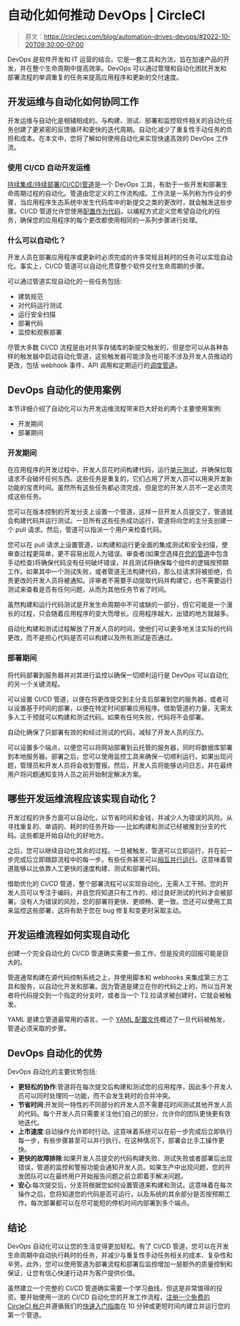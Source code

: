 # 自动化如何推动 DevOps | CircleCI

> 原文：<https://circleci.com/blog/automation-drives-devops/#2022-10-20T09:30:00-07:00>

DevOps 是软件开发和 IT 运营的结合。它是一套工具和方法，旨在加速产品的开发，并在整个生命周期中提高效率。DevOps 可以通过管理和自动化困扰开发和部署流程的单调重复的任务来提高应用程序和更新的交付速度。

## 开发运维与自动化如何协同工作

开发运维与自动化是相辅相成的。与构建、测试、部署和监控软件相关的自动化任务创建了更紧密的反馈循环和更快的迭代周期。自动化减少了重复性手动任务的负担和成本。在本文中，您将了解如何使用自动化来实现快速高效的 DevOps 工作流。

### 使用 CI/CD 自动开发运维

[持续集成/持续部署(CI/CD)管道](https://circleci.com/blog/what-is-a-ci-cd-pipeline/)是一个 DevOps 工具，有助于一些开发和部署生命周期过程的自动化。管道由您定义的工作流构成。工作流是一系列称为作业的步骤，当应用程序生态系统中发生代码库中的新提交之类的更改时，就会触发这些步骤。CI/CD 管道允许您使用[配置作为代码](https://circleci.com/blog/configuration-as-code/)，以编程方式定义您希望自动化的任务，确保您的应用程序的每个更改都使用相同的一系列步骤进行处理。

### 什么可以自动化？

开发人员在部署应用程序或更新时必须完成的许多常规且耗时的任务可以实现自动化。事实上，CI/CD 管道可以自动化贯穿整个软件交付生命周期的步骤。

可以通过管道实现自动化的一些任务包括:

*   建筑规范
*   对代码运行测试
*   运行安全扫描
*   部署代码
*   监控和观察部署

尽管大多数 CI/CD 流程是由对共享存储库的新提交触发的，但是您可以从各种各样的触发器中启动自动化管道，这些触发器可能涉及也可能不涉及开发人员推动的更改，包括 webhook 事件、API 调用和定期运行的[调度管道](https://circleci.com/blog/benefits-of-scheduling-ci-pipelines/)。

## DevOps 自动化的使用案例

本节详细介绍了自动化可以为开发运维流程带来巨大好处的两个主要使用案例:

*   开发期间
*   部署期间

### 开发期间

在应用程序的开发过程中，开发人员花时间构建代码，运行[单元测试](https://circleci.com/blog/unit-testing-vs-integration-testing/)，并确保拉取请求不会破坏任何东西。这些任务是重复的，它们占用了开发人员可以用来开发新功能的宝贵时间。虽然所有这些任务都必须完成，但是您的开发人员不一定必须完成这些任务。

您可以在版本控制的开发分支上设置一个管道，这样一旦开发人员提交了，管道就会构建代码并运行测试。一旦所有这些任务成功运行，管道将向您的主分支创建一个 pull 请求。然后，管道可以指派一个用户来检查代码。

您可以在 pull 请求上设置管道，以构建和运行更全面的集成测试和安全扫描，使审查过程更简单，更不容易出现人为错误。审查者(如果您选择[在您的管道](https://circleci.com/blog/deploying-with-approvals/)中包含手动检查)将确保代码没有任何破坏错误，并且测试将确保每个组件的逻辑按预期工作。如果其中一个测试失败，或者管道无法构建代码，那么拉请求将被拒绝，负责更改的开发人员将被通知。评审者不需要手动提取代码并构建它，也不需要运行测试来查看是否有任何问题，从而为其他任务节省了时间。

虽然构建和运行代码测试是开发生命周期中不可或缺的一部分，但它可能是一个漫长的过程，只会随着应用程序的变大而增长。应用程序越大，出错的地方就越多。

自动化构建和测试过程解放了开发人员的时间，使他们可以更多地关注实际的代码更改，而不是担心代码是否可以构建以及所有测试是否通过。

### 部署期间

将代码部署到服务器并对其进行监控以确保一切顺利运行是 DevOps 可以自动化的另一个关键流程。

可以设置 CI/CD 管道，以便在将更改提交到主分支后部署到您的服务器，或者可以设置基于时间的部署，以便在特定时间部署应用程序。借助管道的力量，无需太多人工干预就可以构建和测试代码。如果有任何失败，代码将不会部署。

自动化确保了只部署有效的和经过测试的代码，减轻了开发人员的压力。

可以设置多个端点，以便您可以将网站部署到云托管的服务器，同时将数据库部署到本地服务器。部署之后，您可以使用监控工具来确保一切顺利运行。如果出现问题，管理员和开发人员将会收到警报。然后，开发人员将能够访问日志，并在最终用户将问题通知支持人员之前开始制定解决方案。

## 哪些开发运维流程应该实现自动化？

开发过程的许多方面可以自动化，以节省时间和金钱，并减少人为错误的风险。从寻找重复的、单调的、耗时的任务开始——比如构建和测试已经被推到分支的代码。这些都是开始自动化的好地方。

之后，您可以继续自动化其余的过程。一旦被触发，管道可以立即运行，并在前一步完成后立即跟踪流程中的每一步。有些任务甚至可以[相互并行运行](https://circleci.com/blog/config-best-practices-concurrency-parallelism/)。这意味着管道能够以比依靠人工更快的速度构建、测试和部署代码。

借助优化的 CI/CD 管道，整个部署流程可以实现自动化，无需人工干预。您的开发人员可以专注于编码，并且您将知道只有工作的、经过良好测试的代码才会被部署。没有人为错误的风险，您的部署将更快、更顺畅、更一致。您还可以使用工具来监控这些部署，这将有助于您在 bug 修复和变更时采取主动。

## 开发运维流程如何实现自动化

创建一个完全自动化的 CI/CD 管道确实需要一些工作，但是投资的回报可能是巨大的。

管道通常构建在源代码控制系统之上，并使用脚本和 webhooks 来集成第三方工具和服务，以自动化开发和部署。因为管道是建立在你的代码之上的，所以当开发者将代码提交到一个指定的分支时，或者当一个 T2 拉请求被创建时，它就会被触发。

YAML 是建立管道最常用的语言。一个 [YAML 配置文件](https://circleci.com/blog/what-is-yaml-a-beginner-s-guide/)概述了一旦代码被触发，管道必须采取的步骤。

## DevOps 自动化的优势

DevOps 自动化的主要优势包括:

*   **更轻松的协作**:管道将在每次提交后构建和测试您的应用程序，因此多个开发人员可以同时处理同一功能，而不会发生耗时的合并冲突。
*   **节省时间**:开发同一特性的不同部分的开发人员不需要花时间测试其他开发人员的代码。每个开发人员只需要关注他们自己的部分，允许你的团队更快更有效地迭代。
*   **上市速度**:自动操作允许即时行动。这意味着系统可以在前一步完成后立即执行每一步，有些步骤甚至可以并行执行。在这种情况下，部署会比手工操作更快。
*   **更快的故障排除**:如果开发人员提交的代码构建失败、测试失败或者部署后出现错误，管道的监控和警报功能会通知开发人员。如果生产中出现问题，您的开发团队可以在最终用户开始报告问题之前立即着手解决问题。
*   **安心**:每次提交后，分支将根据您如何设置管道来构建和测试。这意味着在每次操作之后，您将知道您的代码是否可运行，以及系统的其余部分是否按预期工作。每次部署都可以在尽可能短的停机时间内部署到多个端点。

## 结论

DevOps 自动化可以让您的生活变得更加轻松。有了 CI/CD 管道，您可以在开发生命周期中自动执行耗时的任务，并减少与重复性手动任务相关的成本、复杂性和辛劳。此外，您可以使用管道为部署流程和部署后监控增加一层额外的质量控制和保证，让您有信心快速行动并为客户提供价值。

虽然建立一个完整的 CI/CD 管道确实需要一个学习曲线，但这是非常值得的投资。要开始使用一流的 CI/CD 自动化您的开发工作流程，[注册一个免费的 CircleCI 帐户](https://circleci.com/signup/)并遵循我们的[快速入门指南](https://circleci.com/docs/getting-started/)在 10 分钟或更短时间内建立并运行您的第一个管道。